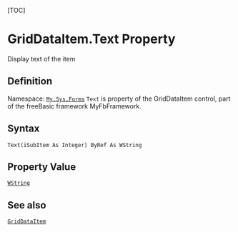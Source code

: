 [TOC]
# GridDataItem.Text Property
Display text of the item
## Definition
Namespace: [`My.Sys.Forms`](My.Sys.Forms.md)
`Text` is property of the GridDataItem control, part of the freeBasic framework MyFbFramework.
## Syntax
```freeBasic
Text(iSubItem As Integer) ByRef As WString
```
## Property Value
[`WString`]("https://www.freebasic.net/wiki/KeyPgWString")
## See also
[`GridDataItem`](GridDataItem.md)
